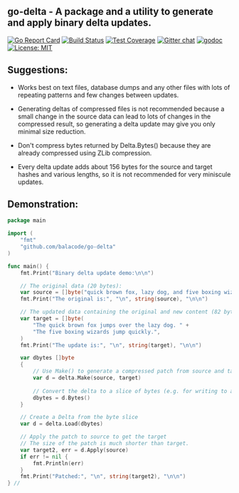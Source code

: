 ## go-delta - A package and a utility to generate and apply binary delta updates.

[![Go Report Card](https://goreportcard.com/badge/github.com/balacode/go-delta)](https://goreportcard.com/report/github.com/balacode/go-delta)
[![Build Status](https://travis-ci.org/balacode/go-delta.svg?branch=master)](https://travis-ci.org/balacode/go-delta)
[![Test Coverage](https://coveralls.io/repos/github/balacode/go-delta/badge.svg?branch=master&service=github)](https://coveralls.io/github/balacode/go-delta?branch=master)
[![Gitter chat](https://badges.gitter.im/balacode/go-delta.png)](https://gitter.im/go-delta/Lobby)
[![godoc](https://godoc.org/github.com/balacode/go-delta?status.svg)](https://godoc.org/github.com/balacode/go-delta)
[![License: MIT](https://img.shields.io/badge/License-MIT-blue.svg)](https://opensource.org/licenses/MIT)

## Suggestions:

- Works best on text files, database dumps and any other files with lots of
  repeating patterns and few changes between updates.

- Generating deltas of compressed files is not recommended because a small
  change in the source data can lead to lots of changes in the compressed
  result, so generating a delta update may give you only minimal size
  reduction.

- Don't compress bytes returned by Delta.Bytes() because they are already
  compressed using ZLib compression.

- Every delta update adds about 156 bytes for the source and target hashes
  and various lengths, so it is not recommended for very miniscule updates.

## Demonstration:

```go
package main

import (
    "fmt"
    "github.com/balacode/go-delta"
)

func main() {
    fmt.Print("Binary delta update demo:\n\n")

    // The original data (20 bytes):
    var source = []byte("quick brown fox, lazy dog, and five boxing wizards")
    fmt.Print("The original is:", "\n", string(source), "\n\n")

    // The updated data containing the original and new content (82 bytes):
    var target = []byte(
        "The quick brown fox jumps over the lazy dog. " +
        "The five boxing wizards jump quickly.",
    )
    fmt.Print("The update is:", "\n", string(target), "\n\n")

    var dbytes []byte
    {
    	// Use Make() to generate a compressed patch from source and target
    	var d = delta.Make(source, target)
    	
    	// Convert the delta to a slice of bytes (e.g. for writing to a file)
    	dbytes = d.Bytes()
    }

    // Create a Delta from the byte slice
    var d = delta.Load(dbytes)

    // Apply the patch to source to get the target
    // The size of the patch is much shorter than target.
    var target2, err = d.Apply(source)
    if err != nil {
        fmt.Println(err)
    }
    fmt.Print("Patched:", "\n", string(target2), "\n\n")
} //                                                                        main
```

